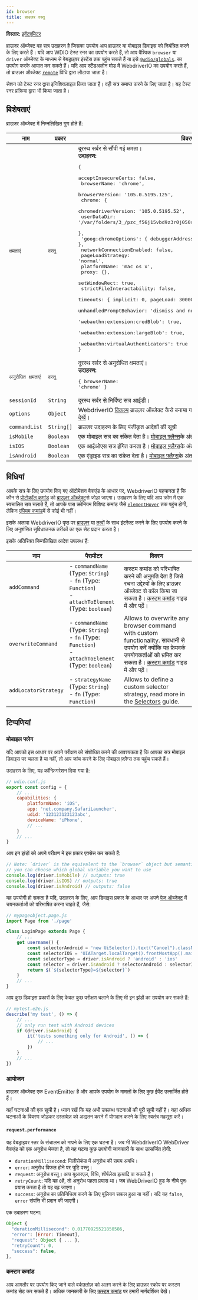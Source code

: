 ```yaml
---
id: browser
title: ब्राउज़र वस्तु
---
```


__विस्तार:__ [इवेंटएमिटर](https://nodejs.org/api/events.html#class-eventemitter)

ब्राउज़र ऑब्जेक्ट वह सत्र उदाहरण है जिसका उपयोग आप ब्राउज़र या मोबाइल डिवाइस को नियंत्रित करने के लिए करते हैं। यदि आप WDIO टेस्ट रनर का उपयोग करते हैं, तो आप वैश्विक `browser` या `driver` ऑब्जेक्ट के माध्यम से वेबड्राइवर इंस्टेंस तक पहुंच सकते हैं या इसे [`@wdio/globals`](globals). का उपयोग करके आयात कर सकते हैं। यदि आप स्टैंडअलोन मोड में WebdriverIO का उपयोग करते हैं, तो ब्राउज़र ऑब्जेक्ट [`remote`](modules#remoteoptions-modifier) विधि द्वारा लौटाया जाता है।

सेशन को टेस्ट रनर द्वारा इनिशियलाइज़ किया जाता है। वही सत्र समाप्त करने के लिए जाता है। यह टेस्ट रनर प्रक्रिया द्वारा भी किया जाता है।

## विशेषताएं

ब्राउज़र ऑब्जेक्ट में निम्नलिखित गुण होते हैं:

| नाम                 | प्रकार     | विवरण                                                                                                                                    |
| ------------------- | ---------- | ---------------------------------------------------------------------------------------------------------------------------------------- |
| `क्षमताएं`          | `वस्तु`    | दूरस्थ सर्वर से सौंपी गई क्षमता।<br /><b>उदाहरण:</b><pre>\{<br />  acceptInsecureCerts: false,<br />  browserName: 'chrome',<br />  browserVersion: '105.0.5195.125',<br />  chrome: \{<br />    chromedriverVersion: '105.0.5195.52',<br />    userDataDir: '/var/folders/3_/pzc_f56j15vbd9z3r0j050sh0000gn/T/.com.google.Chrome.76HD3S'<br />  \},<br />  'goog:chromeOptions': \{ debuggerAddress: 'localhost:64679' \},<br />  networkConnectionEnabled: false,<br />  pageLoadStrategy: 'normal',<br />  platformName: 'mac os x',<br />  proxy: \{},<br />  setWindowRect: true,<br />  strictFileInteractability: false,<br />  timeouts: \{ implicit: 0, pageLoad: 300000, script: 30000 \},<br />  unhandledPromptBehavior: 'dismiss and notify',<br />  'webauthn:extension:credBlob': true,<br />  'webauthn:extension:largeBlob': true,<br />  'webauthn:virtualAuthenticators': true<br />\}</pre>                                           |
| `अनुरोधित क्षमताएं` | `वस्तु`    | दूरस्थ सर्वर से अनुरोधित क्षमताएं।<br /><b>उदाहरण:</b><pre>\{ browserName: 'chrome' \}</pre>                                         |
| `sessionId`         | `String`   | दूरस्थ सर्वर से निर्दिष्ट सत्र आईडी।                                                                                                     |
| `options`           | `Object`   | WebdriverIO [विकल्प](../configuration) ब्राउज़र ऑब्जेक्ट कैसे बनाया गया था इसके आधार पर। अधिक [सेटअप प्रकार देखें](../setuptypes)। |
| `commandList`       | `String[]` | ब्राउज़र उदाहरण के लिए पंजीकृत आदेशों की सूची                                                                                            |
| `isMobile`          | `Boolean`  | एक मोबाइल सत्र का संकेत देता है। [मोबाइल फ़्लैग्स](#mobile-flags)के अंतर्गत और देखें।                                                    |
| `isIOS`             | `Boolean`  | एक आईओएस सत्र इंगित करता है। [मोबाइल फ़्लैग्स](#mobile-flags)के अंतर्गत और देखें।                                                        |
| `isAndroid`         | `Boolean`  | एक एंड्राइड सत्र का संकेत देता है। [मोबाइल फ़्लैग्स](#mobile-flags)के अंतर्गत और देखें।                                                  |

## विधियां

आपके सत्र के लिए उपयोग किए गए ऑटोमेशन बैकएंड के आधार पर, WebdriverIO पहचानता है कि कौन से [प्रोटोकॉल कमांड](protocols) को [ब्राउज़र ऑब्जेक्ट](browser)से जोड़ा जाएगा। उदाहरण के लिए यदि आप क्रोम में एक स्वचालित सत्र चलाते हैं, तो आपके पास क्रोमियम विशिष्ट कमांड जैसे [`elementHover`](/docs/api/chromium#elementhover) तक पहुंच होगी, लेकिन [एपियम कमांड](../appium)में से कोई भी नहीं।

इसके अलावा WebdriverIO पृष्ठ पर [ब्राउज़र](browser) या [तत्वों](element) के साथ इंटरैक्ट करने के लिए उपयोग करने के लिए अनुशंसित सुविधाजनक तरीकों का एक सेट प्रदान करता है।

इसके अतिरिक्त निम्नलिखित आदेश उपलब्ध हैं:

| नाम                  | पैरामीटर                                                                                                               | विवरण                                                                                                                                                                                                                               |
| -------------------- | ---------------------------------------------------------------------------------------------------------------------- | ----------------------------------------------------------------------------------------------------------------------------------------------------------------------------------------------------------------------------------- |
| `addCommand`         | - `commandName` (Type: `String`)<br />- `fn` (Type: `Function`)<br />- `attachToElement` (Type: `boolean`) | कस्टम कमांड को परिभाषित करने की अनुमति देता है जिसे रचना उद्देश्यों के लिए ब्राउज़र ऑब्जेक्ट से कॉल किया जा सकता है। [कस्टम कमांड](../customcommands) गाइड में और पढ़ें।                                                         |
| `overwriteCommand`   | - `commandName` (Type: `String`)<br />- `fn` (Type: `Function`)<br />- `attachToElement` (Type: `boolean`) | Allows to overwrite any browser command with custom functionality. सावधानी से उपयोग करें क्योंकि यह फ्रेमवर्क उपयोगकर्ताओं को भ्रमित कर सकता है। [कस्टम कमांड](/docs/customcommands#overwriting-native-commands) गाइड में और पढ़ें। |
| `addLocatorStrategy` | - `strategyName` (Type: `String`)<br />- `fn` (Type: `Function`)                                                 | Allows to define a custom selector strategy, read more in the [Selectors](/docs/selectors#custom-selector-strategies) guide.                                                                                                        |

## टिप्पणियां

### मोबाइल फ्लेग

यदि आपको इस आधार पर अपने परीक्षण को संशोधित करने की आवश्यकता है कि आपका सत्र मोबाइल डिवाइस पर चलता है या नहीं, तो आप जांच करने के लिए मोबाइल फ़्लैग्स तक पहुंच सकते हैं।

उदाहरण के लिए, यह कॉन्फ़िगरेशन दिया गया है:

```js
// wdio.conf.js
export const config = {
    // ...
    capabilities: {
        platformName: 'iOS',
        app: 'net.company.SafariLauncher',
        udid: '123123123123abc',
        deviceName: 'iPhone',
        // ...
    }
    // ...
}
```

आप इन झंडों को अपने परीक्षण में इस प्रकार एक्सेस कर सकते हैं:

```js
// Note: `driver` is the equivalent to the `browser` object but semantically more correct
// you can choose which global variable you want to use
console.log(driver.isMobile) // outputs: true
console.log(driver.isIOS) // outputs: true
console.log(driver.isAndroid) // outputs: false
```

यह उपयोगी हो सकता है यदि, उदाहरण के लिए, आप डिवाइस प्रकार के आधार पर अपने [पेज ऑब्जेक्ट](../pageobjects) में चयनकर्ताओं को परिभाषित करना चाहते हैं, जैसे:

```js
// mypageobject.page.js
import Page from './page'

class LoginPage extends Page {
    // ...
    get username() {
        const selectorAndroid = 'new UiSelector().text("Cancel").className("android.widget.Button")'
        const selectorIOS = 'UIATarget.localTarget().frontMostApp().mainWindow().buttons()[0]'
        const selectorType = driver.isAndroid ? 'android' : 'ios'
        const selector = driver.isAndroid ? selectorAndroid : selectorIOS
        return $(`${selectorType}=${selector}`)
    }
    // ...
}
```

आप कुछ डिवाइस प्रकारों के लिए केवल कुछ परीक्षण चलाने के लिए भी इन झंडों का उपयोग कर सकते हैं:

```js
// mytest.e2e.js
describe('my test', () => {
    // ...
    // only run test with Android devices
    if (driver.isAndroid) {
        it('tests something only for Android', () => {
            // ...
        })
    }
    // ...
})
```

### आयोजन
ब्राउज़र ऑब्जेक्ट एक EventEmitter है और आपके उपयोग के मामलों के लिए कुछ ईवेंट उत्सर्जित होते हैं।

यहाँ घटनाओं की एक सूची है। ध्यान रखें कि यह अभी उपलब्ध घटनाओं की पूरी सूची नहीं है। यहां अधिक घटनाओं के विवरण जोड़कर दस्तावेज़ को अद्यतन करने में योगदान करने के लिए स्वतंत्र महसूस करें।

#### `request.performance`
यह वेबड्राइवर स्तर के संचालन को मापने के लिए एक घटना है। जब भी WebdriverIO WebDriver बैकएंड को एक अनुरोध भेजता है, तो यह घटना कुछ उपयोगी जानकारी के साथ उत्सर्जित होगी:

- `durationMillisecond`: मिलीसेकंड में अनुरोध की समय अवधि।
- `error`: अनुरोध विफल होने पर त्रुटि वस्तु।
- `request`: अनुरोध वस्तु। आप यूआरएल, विधि, शीर्षलेख इत्यादि पा सकते हैं।
- `retryCount`: यदि यह `0`है, तो अनुरोध पहला प्रयास था। जब WebDriverIO हुड के नीचे पुनः प्रयास करता है तो यह बढ़ जाएगा।
- `success`: अनुरोध का प्रतिनिधित्व करने के लिए बूलियन सफल हुआ या नहीं। यदि यह `false`, `error` संपत्ति भी प्रदान की जाएगी।

एक उदाहरण घटना:
```js
Object {
  "durationMillisecond": 0.01770925521850586,
  "error": [Error: Timeout],
  "request": Object { ... },
  "retryCount": 0,
  "success": false,
},
```

### कस्टम कमांड

आप आमतौर पर उपयोग किए जाने वाले वर्कफ़्लोज़ को अलग करने के लिए ब्राउज़र स्कोप पर कस्टम कमांड सेट कर सकते हैं। अधिक जानकारी के लिए [कस्टम कमांड](/docs/customcommands#adding-custom-commands) पर हमारी मार्गदर्शिका देखें।
